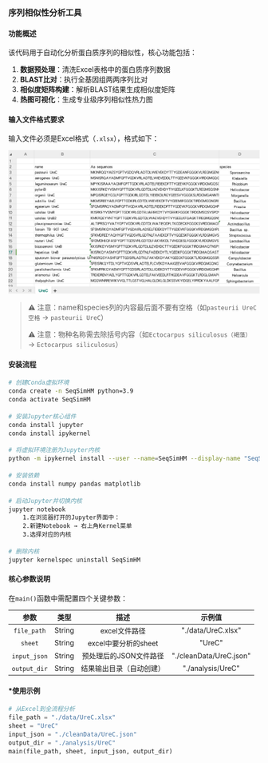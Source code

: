 ### 序列相似性分析工具

#### **功能概述**

该代码用于自动化分析蛋白质序列的相似性，核心功能包括：

1. **数据预处理**：清洗Excel表格中的蛋白质序列数据
2. **BLAST比对**：执行全基因组两两序列比对
3. **相似度矩阵构建**：解析BLAST结果生成相似度矩阵
4. **热图可视化**：生成专业级序列相似性热力图

#### 输入文件格式要求

输入文件必须是Excel格式（`.xlsx`），格式如下：

![excelFormat](./img/excelFormat.jpg)

> ⚠️ 注意：name和species列的内容最后面不要有空格（如`pasteurii UreC 空格` → `pasteurii UreC`）
>
> ⚠️ 注意：物种名称需去除括号内容（如`Ectocarpus siliculosus（褐藻）` → `Ectocarpus siliculosus`）

#### 安装流程

```bash
# 创建Conda虚拟环境
conda create -n SeqSimHM python=3.9
conda activate SeqSimHM

# 安装Jupyter核心组件
conda install jupyter
conda install ipykernel

# 将虚拟环境注册为Jupyter内核
python -m ipykernel install --user --name=SeqSimHM --display-name "SeqSimHM"

# 安装依赖
conda install numpy pandas matplotlib

# 启动Jupyter并切换内核
jupyter notebook
	1.在浏览器打开的Jupyter界面中：
	2.新建Notebook → 右上角Kernel菜单
	3.选择对应的内核

# 删除内核
jupyter kernelspec uninstall SeqSimHM
```

#### 核心参数说明

在`main()`函数中需配置四个关键参数：

|     参数     |  类型  |           描述           |         示例值          |
| :----------: | :----: | :----------------------: | :---------------------: |
| `file_path`  | String |      excel文件路径       |   "./data/UreC.xlsx"    |
|   `sheet`    | String |   excel中要分析的sheet   |         "UreC"          |
| `input_json` | String |  预处理后的JSON文件路径  | "./cleanData/UreC.json" |
| `output_dir` | String | 结果输出目录（自动创建） |    "./analysis/UreC"    |

#### *使用示例

```python
# 从Excel到全流程分析
file_path = "./data/UreC.xlsx"
sheet = "UreC"
input_json = "./cleanData/UreC.json"
output_dir = "./analysis/UreC"
main(file_path, sheet, input_json, output_dir)
```